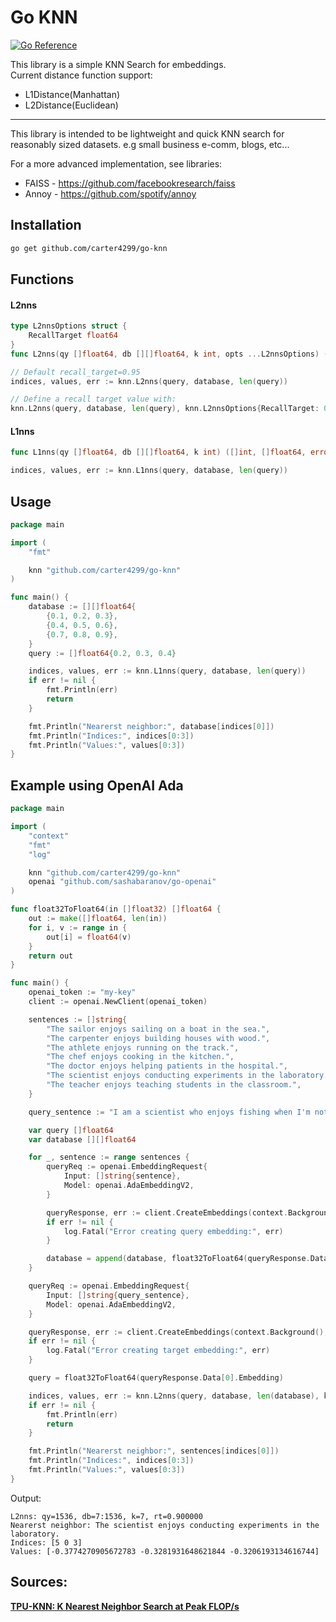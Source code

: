 # Go KNN
[![Go Reference](https://pkg.go.dev/badge/github.com/carter4299/go-knn.svg)](https://pkg.go.dev/github.com/carter4299/go-knn)

This library is a simple KNN Search for embeddings.\
Current distance function support:
* L1Distance(Manhattan)
* L2Distance(Euclidean)

---

This library is intended to be lightweight and quick KNN search for reasonably sized datasets. e.g small business e-comm, blogs, etc...

For a more advanced implementation, see libraries:
* FAISS - https://github.com/facebookresearch/faiss
* Annoy - https://github.com/spotify/annoy

## Installation
```sh
go get github.com/carter4299/go-knn
```

## Functions

#### L2nns

```go 
type L2nnsOptions struct {
	RecallTarget float64
}
func L2nns(qy []float64, db [][]float64, k int, opts ...L2nnsOptions) ([]int, []float64, error)

// Default recall_target=0.95
indices, values, err := knn.L2nns(query, database, len(query))

// Define a recall target value with:
knn.L2nns(query, database, len(query), knn.L2nnsOptions{RecallTarget: 0.90})
```

#### L1nns
```go 
func L1nns(qy []float64, db [][]float64, k int) ([]int, []float64, error)

indices, values, err := knn.L1nns(query, database, len(query))
```

## Usage
```go
package main

import (
	"fmt"

	knn "github.com/carter4299/go-knn"
)

func main() {
	database := [][]float64{
		{0.1, 0.2, 0.3},
		{0.4, 0.5, 0.6},
		{0.7, 0.8, 0.9},
	}
	query := []float64{0.2, 0.3, 0.4}

	indices, values, err := knn.L1nns(query, database, len(query))
	if err != nil {
		fmt.Println(err)
		return
	}

	fmt.Println("Nearerst neighbor:", database[indices[0]])
	fmt.Println("Indices:", indices[0:3])
	fmt.Println("Values:", values[0:3])
}
```

## Example using OpenAI Ada
```go
package main

import (
	"context"
	"fmt"
	"log"

	knn "github.com/carter4299/go-knn"
	openai "github.com/sashabaranov/go-openai"
)

func float32ToFloat64(in []float32) []float64 {
	out := make([]float64, len(in))
	for i, v := range in {
		out[i] = float64(v)
	}
	return out
}

func main() {
	openai_token := "my-key"
	client := openai.NewClient(openai_token)

	sentences := []string{
		"The sailor enjoys sailing on a boat in the sea.",
		"The carpenter enjoys building houses with wood.",
		"The athlete enjoys running on the track.",
		"The chef enjoys cooking in the kitchen.",
		"The doctor enjoys helping patients in the hospital.",
		"The scientist enjoys conducting experiments in the laboratory.",
		"The teacher enjoys teaching students in the classroom.",
	}

	query_sentence := "I am a scientist who enjoys fishing when I'm not in the lab."

	var query []float64
	var database [][]float64

	for _, sentence := range sentences {
		queryReq := openai.EmbeddingRequest{
			Input: []string{sentence},
			Model: openai.AdaEmbeddingV2,
		}

		queryResponse, err := client.CreateEmbeddings(context.Background(), queryReq)
		if err != nil {
			log.Fatal("Error creating query embedding:", err)
		}

		database = append(database, float32ToFloat64(queryResponse.Data[0].Embedding))
	}

	queryReq := openai.EmbeddingRequest{
		Input: []string{query_sentence},
		Model: openai.AdaEmbeddingV2,
	}

	queryResponse, err := client.CreateEmbeddings(context.Background(), queryReq)
	if err != nil {
		log.Fatal("Error creating target embedding:", err)
	}

	query = float32ToFloat64(queryResponse.Data[0].Embedding)

	indices, values, err := knn.L2nns(query, database, len(database), knn.L2nnsOptions{RecallTarget: 0.90})
	if err != nil {
		fmt.Println(err)
		return
	}

	fmt.Println("Nearerst neighbor:", sentences[indices[0]])
	fmt.Println("Indices:", indices[0:3])
	fmt.Println("Values:", values[0:3])
}
```
Output:
```
L2nns: qy=1536, db=7:1536, k=7, rt=0.900000
Nearerst neighbor: The scientist enjoys conducting experiments in the laboratory.
Indices: [5 0 3]
Values: [-0.3774270905672783 -0.3281931648621844 -0.3206193134616744]
```

## Sources:
**[TPU-KNN: K Nearest Neighbor Search at Peak FLOP/s](https://arxiv.org/abs/2206.14286)**